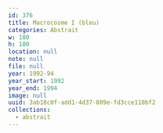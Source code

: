 ```yaml
---
id: 376
title: Macrocosme I (bleu)
categories: Abstrait
w: 100
h: 100
location: null
note: null
file: null
year: 1992-94
year_start: 1992
year_end: 1994
image: null
uuid: 3ab18c0f-add1-4d37-809e-fd3cce110bf2
collections:
  - abstrait
---
```



